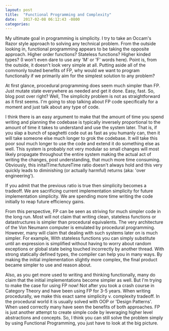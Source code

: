 ```yaml
---
layout: post
title:  "Functional Programming and Complexity"
date:   2017-02-08 06:12:43 -0800
categories:
---
```


My ultimate goal in programming is simplicity. I try to take an Occam's Razor style approach to solving any technical problem. From the outside looking in, functional programming appears to be taking the opposite approach. Higher order functions? Stateless functions? Higher kinded types? (I won't even dare to use any 'M' or 'F' words here). Point is, from the outside, it doesn't look very simple at all. Putting aside all of the commonly touted benefits of FP, why would we want to program functionally if we primarily aim for the simplest solution to any problem?

At first glance, procedural programming does seem much simpler than FP.
Just mutate state everywhere as needed and get it done. Easy, fast.
So, blog post over right? Well, The simplicity problem is not as straightforward as it first seems.
I'm going to stop talking about FP code specifically for a moment and just talk about any type of code.

I think there is an easy argument to make that the amount of time you spend writing and planning the codebase is typically inversely proportional to the amount of time it takes to understand and use the system later. That is, if you slap a bunch of spaghetti code out as fast as you humanly can, then it will take someone else much longer to grok the codebase. It will take this poor soul much longer to use the code and extend it do something else as well. This system is probably not very modular so small changes will most likely propagate throughout the entire system making the actual act of writing the changes, post understanding, that much more time consuming. Obviously, this initalTime:futureTime ratio doesn't always hold and this very quickly leads to diminishing (or actually harmful) returns (aka: 'over engineering').

If you admit that the previous ratio is true then simplicity becomes a tradeoff.
We are sacrificing current implementation simplicity for future implementation simplicity.
We are spending more time writing the code initially to reap future efficiency gains.

From this perspective, FP can be seen as striving for much simpler code in the long run. Most will not claim that writing clean, stateless functions or datastructures is simpler than
procedural equivalents. The very architecture of the Von Neumann computer is emulated by procedural programming. However, many will claim that dealing with such systems later on is much simpler. For example, With stateless functions you can simply substitute until an expression is simplified without having to worry about random exceptions or global state being touched incorrectly by another thread. With strong statically defined types, the compiler can help you in many ways. By making the initial implementation slightly more complex, the final product became simpler to use and reason about.

Also, as you get more used to writing and thinking functionally, many do claim that the initial implementations become simpler as well. But I'm trying to make the case for using FP now! Not after you took a crash course in Category Theory and have been using FP for 3-5 years. When writing procedurally, we make this exact same simplicity v. complexity tradeoff. In the procedural world it is usually solved with OOP or 'Design Patterns'. When used correctly many have seen the benefits of both approaches. FP is just another attempt to create simple code by leveraging higher level abstractions and concepts. So, I think you can still solve the problem simply by using Functional Programming, you just have to look at the big picture.
